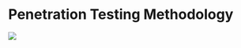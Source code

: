 # Penetration Testing Methodology

![](https://github.com/JonmarCorpuz/SecondBrain/blob/main/Assets/jdRFZfnHQ7W8OnKbGWS8OQ_053b071864d94b779d579955e68265e1_C6M3L3_05_Img1.png)

